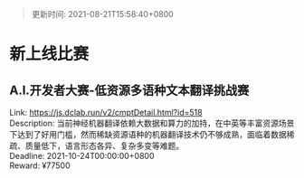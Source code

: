 > 更新时间: 2021-08-21T15:58:40+0800 

# 新上线比赛


## A.I.开发者大赛-低资源多语种文本翻译挑战赛
Link: https://js.dclab.run/v2/cmptDetail.html?id=518  
Description: 当前神经机器翻译依赖大数据和算力的加持，在中英等丰富资源场景下达到了好用门槛，然而稀缺资源语种的机器翻译技术仍不够成熟，面临着数据稀疏、质量低下，语言形态各异、复杂多变等难题。  
Deadline: 2021-10-24T00:00:00+0800  
Reward: ¥77500  

